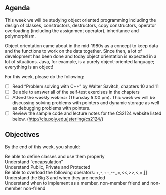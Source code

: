 ## Agenda
This week we will be studying object oriented programming including the design of classes, constructors, destructors, copy constructors, operator overloading (including the assignment operator), inheritance and polymorphism. 

Object orientation came about in the mid-1980s as a concept to keep data and the functions to work on the data together.  Since then, a lot of development has been done and today object orientation is expected in a lot of situations.  Java, for example, is a purely object-oriented language; everything is an object!

For this week, please do the following:

* [ ] Read “Problem solving with C++” by Walter Savitch, chapters 10 and 11
* [ ] Be able to answer all of the self-test exercises in the chapters
* [ ] Attend the weekly webinar (Thursday 8:00 pm). This week we will be discussing solving problems with pointers and dynamic storage as well as debugging problems with pointers.
* [ ] Review the sample code and lecture notes for the CS2124 website listed below. (http://cis.poly.edu/jsterling/cs2124/)

## Objectives
By the end of this week, you should: </br>

Be able to define classes and use them properly </br>
Understand “encapsulation” </br>
Understand Public, Private and Protected </br>
Be able to overload the following operators: +,-,++,--,*,*=,<<,>>,<,=,[] </br>
Understand the Big 3 and when they are needed </br>
Understand when to implement as a member, non-member friend and non-member non-friend </br>

